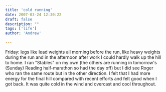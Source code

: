 ```yaml
---
title: 'cold running'
date: 2007-03-24 12:30:22
draft: false
description: ""
tags: ['life']
author: 'Andrew'

---
```


Friday: legs like lead weights all morning before the run, like heavy weights during the run and in the afternoon after work I could hardly walk up the hill to home. I ran "Stables" on my own (the others are running in tomorrow's (Sunday) Reading half-marathon so had the day off) but I did see Roger who ran the same route but in the other direction. I felt that I had more energy for the final hill compared with recent efforts and felt good when I got back. It was quite cold in the wind and overcast and cool throughout.
